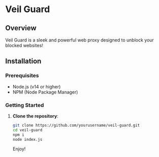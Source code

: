 # Veil Guard

## Overview

Veil Guard is a sleek and powerful web proxy designed to unblock your blocked websites! 

## Installation

### Prerequisites

- Node.js (v14 or higher)
- NPM (Node Package Manager)

### Getting Started

1. **Clone the repository**:
   ```bash
   git clone https://github.com/yourusername/veil-guard.git
   cd veil-guard 
   npm i 
   node index.js
   ```
   Enjoy!
